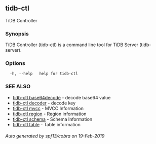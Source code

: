 ## tidb-ctl

TiDB Controller

### Synopsis


TiDB Controller (tidb-ctl) is a command line tool for TiDB Server (tidb-server).

### Options

```
  -h, --help   help for tidb-ctl
```

### SEE ALSO
* [tidb-ctl base64decode](tidb-ctl_base64decode.md)	 - decode base64 value
* [tidb-ctl decoder](tidb-ctl_decoder.md)	 - decode key
* [tidb-ctl mvcc](tidb-ctl_mvcc.md)	 - MVCC Information
* [tidb-ctl region](tidb-ctl_region.md)	 - Region information
* [tidb-ctl schema](tidb-ctl_schema.md)	 - Schema Information
* [tidb-ctl table](tidb-ctl_table.md)	 - Table information

###### Auto generated by spf13/cobra on 19-Feb-2019
